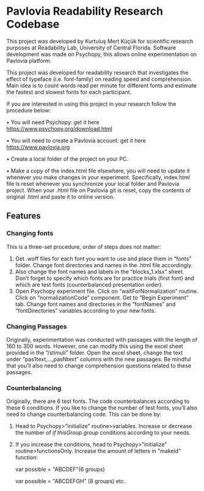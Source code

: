 # Pavlovia Readability Research Codebase

This project was developed by Kurtuluş Mert Küçük for scientific research purposes at Readability Lab, University of Central Florida. Software development was made on Psychopy, this allows online experimentation on Pavlovia platform. 

This project was developed for readability research that investigates the effect of typeface (i.e. font-family) on reading speed and comprehension. Main idea is to count words read per minute for different fonts and estimate the fastest and slowest fonts for each participant.

If you are interested in using this project in your research follow the procedure below:

• You will need Psychopy: get it here https://www.psychopy.org/download.html

• You will need to create a Pavlovia account: get it here https://www.pavlovia.org

• Create a local folder of the project on your PC. 

• Make a copy of the index.html file elsewhere, you will need to update it whenever you make changes in your experiment. Specifically, index.html file is reset whenever you synchronize your local folder and Pavlovia project. When your .html file on Pavlovia git is reset, copy the contents of original .html and paste it to online version. 

## Features

### Changing fonts 
This is a three-set procedure, order of steps does not matter:
1)	Get .woff files for each font you want to use and place them in “fonts” folder. Change font directories and names in the .html file accordingly. 
2)	Also change the font names and labels in the “blocks_1.xlsx” sheet. Don’t forget to specify which fonts are for practice trials (first font) and which are test fonts (counterbalanced presentation order).
3)	Open Psychopy experiment file. Click on “waitForNormalization” routine. Click on “normalizationCode” component. Get to “Begin Experiment” tab. Change font names and directories in the “fontNames” and “fontDirectories” variables according to your new fonts. 

### Changing Passages
 Originally, experimentation was conducted with passages with the length of 160 to 300 words. However, one can modify this using the excel sheet provided in the “/stimuli” folder. Open the excel sheet, change the text under “pas1text,…,pasNtext” columns with the new passages. Be mindful that you’ll also need to change comprehension questions related to these passages. 

### Counterbalancing
Originally, there are 6 test fonts. The code counterbalances according to these 6 conditions. If you like to change the number of test fonts, you’ll also need to change counterbalancing code. This can be done by:
1)	Head to Psychopy>”initialize” routine>variables. Increase or decrease the number of *if thisGroup.group* conditions according to your needs. 
2)	If you increase the conditions, head to Psychopy>”initialize” routine>functionsOnly. Increase the amount of letters in "makeid" function:
  
    var possible = "ABCDEF"(6 groups)
  
    var possible = "ABCDEFGH" (8 groups) etc.




